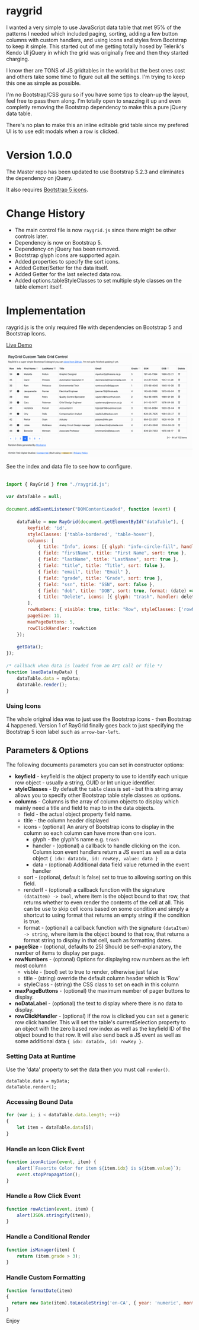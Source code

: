 # raygrid
I wanted a very simple to use JavaScript data table that met 95% of the patterns I needed which included paging, sorting, 
adding a few button columns with custom handlers, and using icons and styles from Bootstrap to keep it simple. This started out of me getting totally hosed by Telerik's Kendo UI jQuery in which the grid was originally free and then they started charging.

I know ther are TONS of JS gridtables in the world but the best ones cost and others take some time to figure out all the settings.
I'm trying to keep this one as simple as possible.

I'm no Bootstrap/CSS guru so if you have some tips to clean-up the layout, feel free to pass them along. I'm totally open to snazzing it up and even completly removing the Bootstrap dependency to make this a pure jQuery data table.

There's no plan to make this an inline editable grid table since my prefered UI is to use edit modals when a row is clicked.

# Version 1.0.0

The Master repo has been updated to use Bootstrap 5.2.3 and eliminates the dependency on jQuery.

It also requires [Bootstrap 5 icons](https://icons.getbootstrap.com/).

# Change History

* The main control file is now `raygrid.js` since there might be other controls later.
* Dependency is now on Bootstrap 5.
* Dependency on jQuery has been removed.
* Bootstrap glyph icons are supported again.
* Added properties to specify the sort icons.
* Added Getter/Setter for the data itself.
* Added Getter for the last selected data row.
* Added options.tableStyleClasses to set multiple style classes on the table element itself.

# Implementation

raygrid.js is the only required file with dependencies on Bootstrap 5 and Bootstrap Icons.

[Live Demo](http://www.raydreams.com/lib/raytable/index.html)

![Raytools data grid](/docs/screen.png)

See the index and data file to see how to configure.

```javascript

import { RayGrid } from "./raygrid.js";

var dataTable = null;

document.addEventListener("DOMContentLoaded", function (event) {

    dataTable = new RayGrid(document.getElementById("dataTable"), {
        keyfield: 'id',
        styleClasses: ['table-bordered', 'table-hover'],
        columns: [
            { title: "Info", icons: [{ glyph: "info-circle-fill", handler: iconAction, data: "color" }], renderIf: isManager },
            { field: "firstName", title: "First Name", sort: true },
            { field: "lastName", title: "LastName", sort: true },
            { field: "title", title: "Title", sort: false },
            { field: "email", title: "Email" },
            { field: "grade", title: "Grade", sort: true },
            { field: "ssn", title: "SSN", sort: false },
            { field: "dob", title: "DOB", sort: true, format: (date) => { return new Date(date).toLocaleString('en-CA', { year: 'numeric', month: '2-digit', day: '2-digit' }); } },
            { title: "Delete", icons: [{ glyph: "trash", handler: deleteRecord, data: "color" }] }
        ],
        rowNumbers: { visible: true, title: "Row", styleClasses: ['rowNumStyle'], },
        pageSize: 11,
        maxPageButtons: 5,
        rowClickHandler: rowAction
    });

    getData();
});

/* callback when data is loaded from an API call or file */
function loadData(myData) {
    dataTable.data = myData;
    dataTable.render();
}
```

### Using Icons

The whole original idea was to just use the Bootstrap icons - then Bootstrap 4 happened. Version 1 of RayGrid finally goes back to just specifying the Bootstrap 5 icon label such as `arrow-bar-left`.

## Parameters & Options
The following documents parameters you can set in constructor options:

* **keyfield** - keyfield is the object property to use to identify each unique row object - usually a string, GUID or Int unique identifier.
*  **styleClasses** - By default the `table` class is set - but this string array allows you to specify other Bootstrap table style classes as options.
* **columns** - Columns is the array of column objects to display which mainly need a title and field to map to in the data objects.
  * field - the actual object property field name.
  * title - the column header displayed
  * icons - (optional) An arary of Bootstrap icons to display in the column so each column can have more than one icon.
    * glyph - the glyph's name e.g. `trash`
    * handler - (optional) a callback to handle clicking on the icon. Column icon event handlers return a JS event as well as a data object `{ idx: dataIdx, id: rowKey, value: data }`
    * data - (optional) Additional data field value returned in the event handler
  * sort - (optional, default is false) set to true to allowing sorting on this field.
  * renderIf - (optional) a callback function with the signature `(dataItem) -> bool`, where item is the object bound to that row, that returns whether to even render the contents of the cell at all. This can be use to skip cell icons based on some condition and simply a shortcut to using format that returns an empty string if the condition is true.
  * format - (optional) a callback function with the signature `(dataItem) -> string`, where item is the object bound to that row, that returns a format string to display in that cell, such as formatting dates.
* **pageSize** - (optional, defaults to 25) Should be self-explanatory, the number of items to display per page.
* **rowNumbers** - (optonal) Options for displaying row numbers as the left most column
  * visble - (bool) set to true to render, otherwise just false
  * title - (string) override the default column header which is 'Row'
  * styleClass - (string) the CSS class to set on each <td> in this column
* **maxPageButtons** - (optional) the maximum number of pager buttons to display.
* **noDataLabel** - (optional) the text to display where there is no data to display.
* **rowClickHandler** - (optional) If the row is clicked you can set a generic row click handler. This will set the table's currentSelection property to an object with the zero based row index as well as the keyfield ID of the object bound to that row. It will also send back a JS event as well as some additional data `{ idx: dataIdx, id: rowKey }`.

### Setting Data at Runtime
Use the 'data' property to set the data then you must call `render()`.
```
dataTable.data = myData;
dataTable.render();
```

### Accessing Bound Data
```javascript
for (var i; i < dataTable.data.length; ++i)
{
	let item = dataTable.data[i];
}
```

### Handle an Icon Click Event
```javascript
function iconAction(event, item) {
    alert(`Favorite Color for item ${item.idx} is ${item.value}`);
    event.stopPropagation();
}
```

### Handle a Row Click Event
```javascript
function rowAction(event, item) {
    alert(JSON.stringify(item));
}
```

### Handle a Conditional Render
```javascript
function isManager(item) {
	return (item.grade > 3);
}
```

### Handle Custom Formatting
```javascript
function formatDate(item)
{
  return new Date(item).toLocaleString('en-CA', { year: 'numeric', month: '2-digit', day: '2-digit' });
}
```

Enjoy
